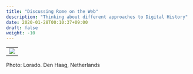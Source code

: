 ```yaml
---
title: "Discussing Rome on the Web"
description: "Thinking about different approaches to Digital History"
date: 2020-01-28T00:10:37+09:00
draft: false
weight: -10
---
```


<table >
	</tbody>
		<tr>
			<td><img src="https://cdn.pixabay.com/photo/2023/07/12/08/03/ai-generated-8121986_1280.jpg"></td>
		</tr>
	</tbody>
</table>
Photo: Lorado. Den Haag, Netherlands
